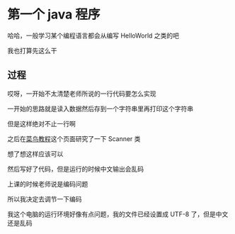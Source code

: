# 第一个 java 程序

哈哈，一般学习某个编程语言都会从编写 HelloWorld 之类的吧

我也打算先这么干

## 过程

哎呀，一开始不太清楚老师所说的一行代码要怎么实现

一开始的思路就是读入数据然后存到一个字符串里再打印这个字符串

但是这样绝对不止一行啊

之后在[菜鸟教程](https://www.runoob.com/java/java-scanner-class.html)这个页面研究了一下 Scanner 类

想了想这样应该可以

然后写好了代码，但是运行的时候中文输出会乱码

上课的时候老师说是编码问题

所以我决定去调节一下编码

我这个电脑的运行环境好像有点问题，我的文件已经设置成 UTF-8 了，但是中文还是乱码
